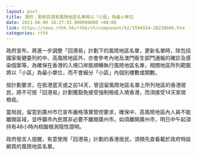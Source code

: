 ```yaml
---
layout: post
title: 港府：更新回港易風險地區名單時以「小區」為最小單位
date: 2021-06-06 18:27:55.000000000 +08:00
link: https://news.rthk.hk/rthk/ch/component/k2/1594554-20210606.htm
categories: rthk
---
```


政府宣布，將進一步調整「回港易」計劃下的風險地區名單，更新名單時，除包括國家衞健委列的中、高風險地區外，亦會參考內地及澳門衞生部門通報的確診及感染個案等。為確保在香港的入境口岸能順暢執行風險地區名單，相關地區所列範圍將以「小區」為最小單位，而不會細分「小區」內個別樓數或期數。

按計劃要求，在抵港當天或之前14天，曾逗留風險地區名單上所列地區的香港居民，將不可按「回港易」計劃獲豁免接受強制檢疫入境香港，而須接受14天家居檢疫。

當局說，留意到廣州市已宣布嚴格落實管控要求，確保中、高風險地區內人員不能離開區域，並呼籲市內民眾非必要不離開廣州市。如須離開廣州市，明日中午起須持有48小時內核酸檢測陰性證明。

政府發言人提醒，有意使用「回港易」計劃的香港居民，須預先查看載於政府特設網頁的風險地區名單。
